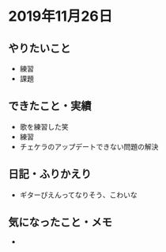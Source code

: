 # 2019年11月26日

## やりたいこと

- 練習
- 課題

## できたこと・実績

- 歌を練習した笑
- 練習
- チェケラのアップデートできない問題の解決

## 日記・ふりかえり

- ギターぴえんってなりそう、こわいな

## 気になったこと・メモ

- 
